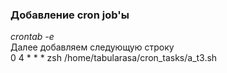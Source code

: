 ### Добавление cron job'ы

*crontab -e*  
Далее добавляем следующую строку  
0 4 * * * zsh /home/tabularasa/cron_tasks/a_t3.sh

